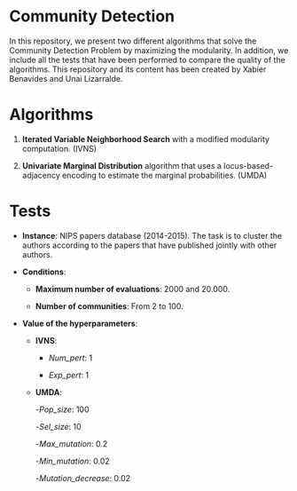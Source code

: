 # Community Detection

In this repository, we present two different algorithms that solve the Community Detection Problem by maximizing the modularity. In addition, we include all the tests that have been performed to compare the quality of the algorithms. This repository and its content has been created by Xabier Benavides and Unai Lizarralde.

# Algorithms

1. <b>Iterated Variable Neighborhood Search</b> with a modified modularity computation. (IVNS)

2. <b>Univariate Marginal Distribution</b> algorithm that uses a locus-based-adjacency encoding to estimate the marginal probabilities. (UMDA)

# Tests

- <b>Instance</b>: NIPS papers database (2014-2015). The task is to cluster the authors according to the papers that have published jointly with other authors.
  
- <b>Conditions</b>:

  - <b>Maximum number of evaluations</b>: 2000 and 20.000.

  - <b>Number of communities</b>: From 2 to 100.
  
- <b>Value of the hyperparameters</b>:
  
  - <b>IVNS</b>:
  
    - <i>Num_pert</i>: 1
    
    - <i>Exp_pert</i>: 1
    
  - <b>UMDA</b>:
  
    -<i>Pop_size</i>: 100
    
    -<i>Sel_size</i>: 10
    
    -<i>Max_mutation</i>: 0.2
    
    -<i>Min_mutation</i>: 0.02
    
    -<i>Mutation_decrease</i>: 0.02
